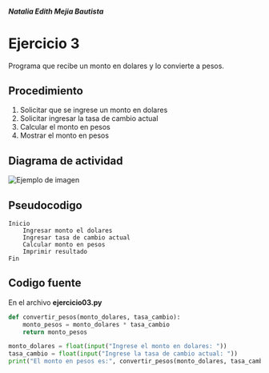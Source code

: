 ##### Natalia Edith Mejia Bautista 
# Ejercicio 3
Programa que recibe un monto en dolares y lo convierte a pesos.

## Procedimiento 
1. Solicitar que se ingrese un monto en dolares
2. Solicitar ingresar la tasa de cambio actual
3. Calcular el monto en pesos
4. Mostrar el monto en pesos

## Diagrama de actividad
![Ejemplo de imagen](https://ejemplo.com/imagen.png)


## Pseudocodigo
```plaintext
Inicio
    Ingresar monto el dolares
    Ingresar tasa de cambio actual
    Calcular monto en pesos 
    Imprimir resultado
Fin
```

## Codigo fuente
En el archivo **ejercicio03.py**
```python
def convertir_pesos(monto_dolares, tasa_cambio):
    monto_pesos = monto_dolares * tasa_cambio
    return monto_pesos

monto_dolares = float(input("Ingrese el monto en dolares: "))
tasa_cambio = float(input("Ingrese la tasa de cambio actual: "))
print("El monto en pesos es:", convertir_pesos(monto_dolares, tasa_cambio))
```